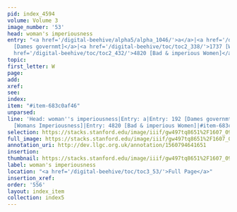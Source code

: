 ```yaml
---
pid: index_4594
volume: Volume 3
image_number: '53'
head: woman's imperiousness
entry: "<a href='/digital-beehive/alpha5/alpha_1046/'>a</a>|<a href='/digital-beehive/num1/num_0200/'>192
  [Dames governmt]</a>|<a href='/digital-beehive/toc/toc2_338/'>1737 [Womans Imperiousness]</a>|<a
  href='/digital-beehive/toc/toc2_432/'>4820 [Bad & imperious Women]</a>"
topic: 
first_letter: W
page: 
add: 
xref: 
see: 
index: 
item: "#item-683c0af46"
unparsed: 
line: 'Head: woman''s imperiousness|Entry: a|Entry: 192 [Dames governmt]|Entry: 1737
  [Womans Imperiousness]|Entry: 4820 [Bad & imperious Women]|#item-683c0af46'
selection: https://stacks.stanford.edu/image/iiif/gw497tq8651%2F1607_0996/858,416,726,136/full/0/default.jpg
full_image: https://stacks.stanford.edu/image/iiif/gw497tq8651%2F1607_0996/full/full/0/default.jpg
annotation_uri: http://dev.llgc.org.uk/annotation/1560794641651
insertion: 
thumbnail: https://stacks.stanford.edu/image/iiif/gw497tq8651%2F1607_0996/858,416,726,136/150,/0/default.jpg
label: woman's imperiousness
location: "<a href='/digital-beehive/toc/toc3_53/'>Full Page</a>"
insertion_xref: 
order: '556'
layout: index_item
collection: index5
---
```

